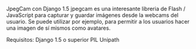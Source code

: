 JpegCam con Django 1.5
jpegcam es una interesante libreria de Flash / JavaScript para capturar y guardar imágenes desde la webcams del usuario. Se puede utilizar por ejemplo, para permitir a los usuarios hacer una imagen de sí mismos como avatares.

Requisitos:
Django 1.5 o superior
PIL
Unipath

